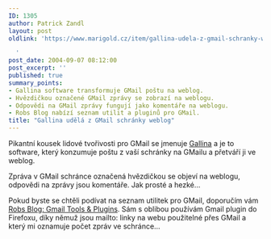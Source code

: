 ```yaml
---
ID: 1305
author: Patrick Zandl
layout: post
oldlink: 'https://www.marigold.cz/item/gallina-udela-z-gmail-schranky-weblog

  '
post_date: 2004-09-07 08:12:00
post_excerpt: ''
published: true
summary_points:
- Gallina software transformuje GMail poštu na weblog.
- Hvězdičkou označené GMail zprávy se zobrazí na weblogu.
- Odpovědi na GMail zprávy fungují jako komentáře na weblogu.
- Robs Blog nabízí seznam utilit a pluginů pro GMail.
title: "Gallina udělá z GMail schránky weblog"
---
```


<p>
Pikantní kousek lidové tvořivosti pro GMail se jmenuje <a href="http://ion.gluch.org.mx/files/Hacks/gallina/">Gallina</a> a je to software, který konzumuje poštu z vaší schránky na GMailu a přetváří ji ve weblog. </p>

<p>
Zpráva v GMail schránce označená hvězdičkou se objeví na weblogu, odpovědi na zprávy jsou komentáře.  Jak prosté a hezké&#8230; </p>

<p>
Pokud byste se chtěli podívat na seznam utilitek pro GMail, doporučím vám <a href="http://www.igniq.com/robs_blog/2004/06/gmail-tools-plugins.html">Robs Blog: Gmail Tools &amp; Plugins</a>. Sám s oblibou používám Gmail plugin do Firefoxu, díky němuž jsou mailto: linky na webu použitelné přes GMail a který mi oznamuje počet zpráv ve schránce&#8230;</p>